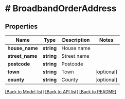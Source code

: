 # # BroadbandOrderAddress

## Properties

Name | Type | Description | Notes
------------ | ------------- | ------------- | -------------
**house_name** | **string** | House name |
**street_name** | **string** | Street name |
**postcode** | **string** | Postcode |
**town** | **string** | Town | [optional]
**county** | **string** | County | [optional]

[[Back to Model list]](../../README.md#models) [[Back to API list]](../../README.md#endpoints) [[Back to README]](../../README.md)
